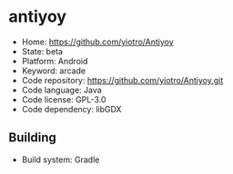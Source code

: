 # antiyoy

- Home: https://github.com/yiotro/Antiyoy
- State: beta
- Platform: Android
- Keyword: arcade
- Code repository: https://github.com/yiotro/Antiyoy.git
- Code language: Java
- Code license: GPL-3.0
- Code dependency: libGDX

## Building

- Build system: Gradle
